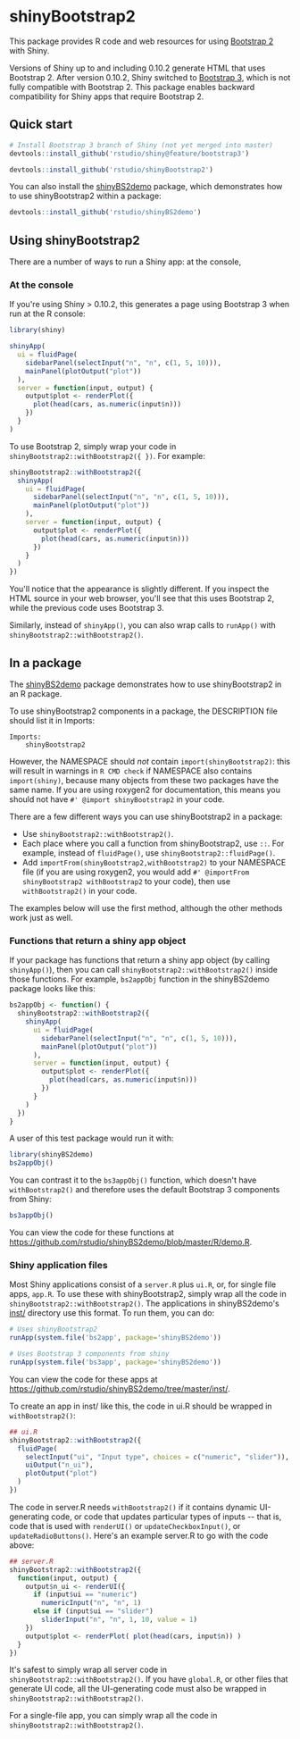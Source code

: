 shinyBootstrap2
===============

This package provides R code and web resources for using [Bootstrap 2](http://getbootstrap.com/2.3.2/) with Shiny.

Versions of Shiny up to and including 0.10.2 generate HTML that uses Bootstrap 2. After version 0.10.2, Shiny switched to [Bootstrap 3](http://getbootstrap.com/), which is not fully compatible with Bootstrap 2. This package enables backward compatibility for Shiny apps that require Bootstrap 2.


## Quick start

```R
# Install Bootstrap 3 branch of Shiny (not yet merged into master)
devtools::install_github('rstudio/shiny@feature/bootstrap3')

devtools::install_github('rstudio/shinyBootstrap2')
```

You can also install the [shinyBS2demo](https://github.com/rstudio/shinyBS2demo) package, which demonstrates how to use shinyBootstrap2 within a package:

```R
devtools::install_github('rstudio/shinyBS2demo')
```


## Using shinyBootstrap2

There are a number of ways to run a Shiny app: at the console, 

### At the console

If you're using Shiny > 0.10.2, this generates a page using Bootstrap 3 when run at the R console:

```R
library(shiny)

shinyApp(
  ui = fluidPage(
    sidebarPanel(selectInput("n", "n", c(1, 5, 10))),
    mainPanel(plotOutput("plot"))
  ),
  server = function(input, output) {
    output$plot <- renderPlot({
      plot(head(cars, as.numeric(input$n)))
    })
  }
)
```


To use Bootstrap 2, simply wrap your code in `shinyBootstrap2::withBootstrap2({ })`. For example:

```R
shinyBootstrap2::withBootstrap2({
  shinyApp(
    ui = fluidPage(
      sidebarPanel(selectInput("n", "n", c(1, 5, 10))),
      mainPanel(plotOutput("plot"))
    ),
    server = function(input, output) {
      output$plot <- renderPlot({
        plot(head(cars, as.numeric(input$n)))
      })
    }
  )
})
```

You'll notice that the appearance is slightly different. If you inspect the HTML source in your web browser, you'll see that this uses Bootstrap 2, while the previous code uses Bootstrap 3.

Similarly, instead of `shinyApp()`, you can also wrap calls to `runApp()` with `shinyBootstrap2::withBootstrap2()`.


## In a package

The [shinyBS2demo](https://github.com/rstudio/shinyBS2demo/) package demonstrates how to use shinyBootstrap2 in an R package.

To use shinyBootstrap2 components in a package, the DESCRIPTION file should list it in Imports:

```
Imports:
    shinyBootstrap2
```

However, the NAMESPACE should _not_ contain `import(shinyBootstrap2)`: this will result in warnings in `R CMD check` if NAMESPACE also contains `import(shiny)`, because many objects from these two packages have the same name. If you are using roxygen2 for documentation, this means you should not have `#' @import shinyBootstrap2` in your code.

There are a few different ways you can use shinyBootstrap2 in a package:

* Use `shinyBootstrap2::withBootstrap2()`.
* Each place where you call a function from shinyBootstrap2, use `::`. For example, instead of `fluidPage()`, use `shinyBootstrap2::fluidPage()`.
* Add `importFrom(shinyBootstrap2,withBootstrap2)` to your NAMESPACE file (if you are using roxygen2, you would add `#' @importFrom shinyBootstrap2 withBootstrap2` to your code), then use `withBootstrap2()` in your code. 

The examples below will use the first method, although the other methods work just as well.

### Functions that return a shiny app object

If your package has functions that return a shiny app object (by calling `shinyApp()`), then you can call `shinyBootstrap2::withBootstrap2()` inside those functions. For example, `bs2appObj` function in the shinyBS2demo package looks like this:

```R
bs2appObj <- function() {
  shinyBootstrap2::withBootstrap2({
    shinyApp(
      ui = fluidPage(
        sidebarPanel(selectInput("n", "n", c(1, 5, 10))),
        mainPanel(plotOutput("plot"))
      ),
      server = function(input, output) {
        output$plot <- renderPlot({
          plot(head(cars, as.numeric(input$n)))
        })
      }
    )
  })
}
```

A user of this test package would run it with:

```R
library(shinyBS2demo)
bs2appObj()
```

You can contrast it to the `bs3appObj()` function, which doesn't have `withBootstrap2()` and therefore uses the default Bootstrap 3 components from Shiny:

```R
bs3appObj()
```

You can view the code for these functions at https://github.com/rstudio/shinyBS2demo/blob/master/R/demo.R.


### Shiny application files

Most Shiny applications consist of a `server.R` plus `ui.R`, or, for single file apps, `app.R`. To use these with shinyBootstrap2, simply wrap all the code in `shinyBootstrap2::withBootstrap2()`. The applications in shinyBS2demo's [inst/](https://github.com/rstudio/shinyBS2demo/tree/master/inst) directory use this format. To run them, you can do:


```R
# Uses shinyBootstrap2
runApp(system.file('bs2app', package='shinyBS2demo'))

# Uses Bootstrap 3 components from shiny
runApp(system.file('bs3app', package='shinyBS2demo'))
```

You can view the code for these apps at https://github.com/rstudio/shinyBS2demo/tree/master/inst/.

To create an app in inst/ like this, the code in ui.R should be wrapped in `withBootstrap2()`:

```R
## ui.R
shinyBootstrap2::withBootstrap2({
  fluidPage(
    selectInput("ui", "Input type", choices = c("numeric", "slider")),
    uiOutput("n_ui"),
    plotOutput("plot")
  )
})
```

The code in server.R needs `withBootstrap2()` if it contains dynamic UI-generating code, or code that updates particular types of inputs -- that is, code that is used with `renderUI()` or `updateCheckboxInput()`, or `updateRadioButtons()`. Here's an example server.R to go with the code above:

```R
## server.R
shinyBootstrap2::withBootstrap2({
  function(input, output) {
    output$n_ui <- renderUI({
      if (input$ui == "numeric")
        numericInput("n", "n", 1)
      else if (input$ui == "slider")
        sliderInput("n", "n", 1, 10, value = 1)
    })
    output$plot <- renderPlot( plot(head(cars, input$n)) )
  }
})
```

It's safest to simply wrap all server code in `shinyBootstrap2::withBootstrap2()`. If you have `global.R`, or other files that generate UI code, all the UI-generating code must also be wrapped in `shinyBootstrap2::withBootstrap2()`.


For a single-file app, you can simply wrap all the code in `shinyBootstrap2::withBootstrap2()`.
